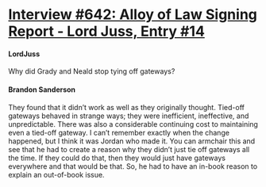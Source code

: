 # [Interview #642: Alloy of Law Signing Report - Lord Juss, Entry #14](https://www.theoryland.com/intvmain.php?i=642#14)

#### LordJuss

Why did Grady and Neald stop tying off gateways?

#### Brandon Sanderson

They found that it didn’t work as well as they originally thought. Tied-off gateways behaved in strange ways; they were inefficient, ineffective, and unpredictable. There was also a considerable continuing cost to maintaining even a tied-off gateway. I can’t remember exactly when the change happened, but I think it was Jordan who made it. You can armchair this and see that he had to create a reason why they didn’t just tie off gateways all the time. If they could do that, then they would just have gateways everywhere and that would be that. So, he had to have an in-book reason to explain an out-of-book issue.

